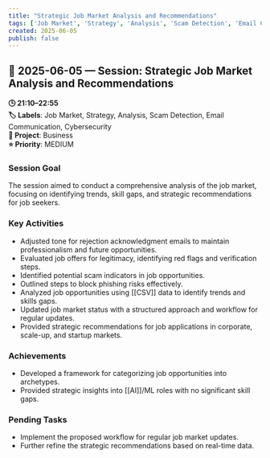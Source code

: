 ```yaml
---
title: "Strategic Job Market Analysis and Recommendations"
tags: ['Job Market', 'Strategy', 'Analysis', 'Scam Detection', 'Email Communication', 'Cybersecurity']
created: 2025-06-05
publish: false
---
```


## 📅 2025-06-05 — Session: Strategic Job Market Analysis and Recommendations

**🕒 21:10–22:55**  
**🏷️ Labels**: Job Market, Strategy, Analysis, Scam Detection, Email Communication, Cybersecurity  
**📂 Project**: Business  
**⭐ Priority**: MEDIUM  


### Session Goal
The session aimed to conduct a comprehensive analysis of the job market, focusing on identifying trends, skill gaps, and strategic recommendations for job seekers.

### Key Activities
- Adjusted tone for rejection acknowledgment emails to maintain professionalism and future opportunities.
- Evaluated job offers for legitimacy, identifying red flags and verification steps.
- Identified potential scam indicators in job opportunities.
- Outlined steps to block phishing risks effectively.
- Analyzed job opportunities using [[CSV]] data to identify trends and skills gaps.
- Updated job market status with a structured approach and workflow for regular updates.
- Provided strategic recommendations for job applications in corporate, scale-up, and startup markets.

### Achievements
- Developed a framework for categorizing job opportunities into archetypes.
- Provided strategic insights into [[AI]]/ML roles with no significant skill gaps.

### Pending Tasks
- Implement the proposed workflow for regular job market updates.
- Further refine the strategic recommendations based on real-time data.
